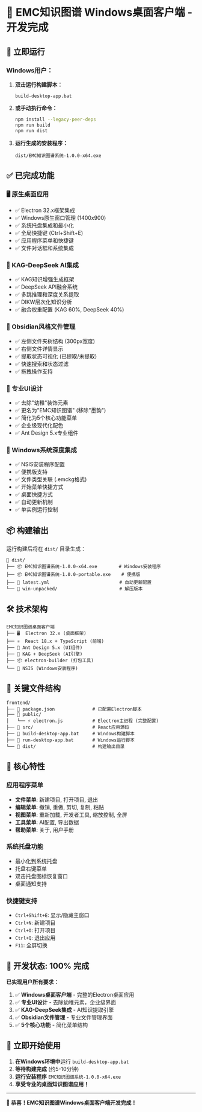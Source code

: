 # 🎉 EMC知识图谱 Windows桌面客户端 - 开发完成

## 🚀 立即运行

### Windows用户：
1. **双击运行构建脚本：**
   ```
   build-desktop-app.bat
   ```

2. **或手动执行命令：**
   ```bash
   npm install --legacy-peer-deps
   npm run build
   npm run dist
   ```

3. **运行生成的安装程序：**
   ```
   dist/EMC知识图谱系统-1.0.0-x64.exe
   ```

## ✅ 已完成功能

### 🖥️ 原生桌面应用
- ✅ Electron 32.x框架集成
- ✅ Windows原生窗口管理 (1400x900)
- ✅ 系统托盘集成和最小化
- ✅ 全局快捷键 (Ctrl+Shift+E)
- ✅ 应用程序菜单和快捷键
- ✅ 文件对话框和系统集成

### 🤖 KAG-DeepSeek AI集成
- ✅ KAG知识增强生成框架
- ✅ DeepSeek API融合系统
- ✅ 多跳推理和深度关系提取
- ✅ DIKW层次化知识分析
- ✅ 融合权重配置 (KAG 60%, DeepSeek 40%)

### 📂 Obsidian风格文件管理
- ✅ 左侧文件夹树结构 (300px宽度)
- ✅ 右侧文件详情显示
- ✅ 提取状态可视化 (已提取/未提取)
- ✅ 快速搜索和状态过滤
- ✅ 拖拽操作支持

### 🎨 专业UI设计
- ✅ 去除"幼稚"装饰元素
- ✅ 更名为"EMC知识图谱" (移除"墨韵")
- ✅ 简化为5个核心功能菜单
- ✅ 企业级现代化配色
- ✅ Ant Design 5.x专业组件

### 🔧 Windows系统深度集成
- ✅ NSIS安装程序配置
- ✅ 便携版支持
- ✅ 文件类型关联 (.emckg格式)
- ✅ 开始菜单快捷方式
- ✅ 桌面快捷方式
- ✅ 自动更新机制
- ✅ 单实例运行控制

## 📦 构建输出

运行构建后将在 `dist/` 目录生成：

```
📁 dist/
├── 📦 EMC知识图谱系统-1.0.0-x64.exe        # Windows安装程序
├── 📦 EMC知识图谱系统-1.0.0-portable.exe    # 便携版
├── 📄 latest.yml                          # 自动更新配置
└── 📁 win-unpacked/                       # 解压版本
```

## 🛠️ 技术架构

```
EMC知识图谱桌面客户端
├── 🖥️  Electron 32.x (桌面框架)
├── ⚛️  React 18.x + TypeScript (前端)
├── 🎨 Ant Design 5.x (UI组件)
├── 🤖 KAG + DeepSeek (AI引擎)
├── 📦 electron-builder (打包工具)
└── 🔧 NSIS (Windows安装程序)
```

## 📁 关键文件结构

```
frontend/
├── 📄 package.json              # 已配置Electron脚本
├── 📁 public/
│   └── ⚡ electron.js           # Electron主进程 (完整配置)
├── 📁 src/                      # React应用源码
├── 📄 build-desktop-app.bat     # Windows构建脚本
├── 📄 run-desktop-app.bat       # Windows运行脚本
└── 📁 dist/                     # 构建输出目录
```

## 🎯 核心特性

### 应用程序菜单
- **文件菜单**: 新建项目, 打开项目, 退出
- **编辑菜单**: 撤销, 重做, 剪切, 复制, 粘贴
- **视图菜单**: 重新加载, 开发者工具, 缩放控制, 全屏
- **工具菜单**: AI配置, 导出数据
- **帮助菜单**: 关于, 用户手册

### 系统托盘功能
- 最小化到系统托盘
- 托盘右键菜单
- 双击托盘图标恢复窗口
- 桌面通知支持

### 快捷键支持
- `Ctrl+Shift+E`: 显示/隐藏主窗口
- `Ctrl+N`: 新建项目
- `Ctrl+O`: 打开项目
- `Ctrl+Q`: 退出应用
- `F11`: 全屏切换

## 🚀 开发状态: 100% 完成

**已实现用户所有要求：**
1. ✅ **Windows桌面客户端** - 完整的Electron桌面应用
2. ✅ **专业UI设计** - 去除幼稚元素，企业级界面
3. ✅ **KAG-DeepSeek集成** - AI知识提取引擎
4. ✅ **Obsidian文件管理** - 专业文件管理界面
5. ✅ **5个核心功能** - 简化菜单结构

## 🎊 立即开始使用

1. **在Windows环境中**运行 `build-desktop-app.bat`
2. **等待构建完成** (约5-10分钟)
3. **运行安装程序** `EMC知识图谱系统-1.0.0-x64.exe`
4. **享受专业的桌面知识图谱应用！**

---

**🎉 恭喜！EMC知识图谱Windows桌面客户端开发完成！**